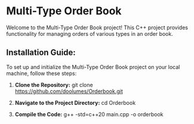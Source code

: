 # Multi-Type Order Book

Welcome to the Multi-Type Order Book project! This C++ project provides functionality for managing orders of various types in an order book.

## Installation Guide:

To set up and initialize the Multi-Type Order Book project on your local machine, follow these steps:

1. **Clone the Repository:**
git clone https://github.com/doolumes/Orderbook.git

2. **Navigate to the Project Directory:**
cd Orderbook

3. **Compile the Code:**
g++ -std=c++20 main.cpp -o orderbook

